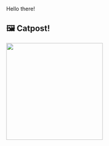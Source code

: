 Hello there!



## 🖼️ Catpost!

<sub>
    <img src="https://cdn2.thecatapi.com/images/56a.jpg" height="256">
</sub>

